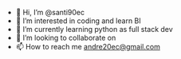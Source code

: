 - 👋 Hi, I’m @santi90ec
- 👀 I’m interested in coding and learn BI
- 🌱 I’m currently learning python as full stack dev
- 💞️ I’m looking to collaborate on 
- 📫 How to reach me andre20ec@gmail.com

<!---
santi90ec/santi90ec is a ✨ special ✨ repository because its `README.md` (this file) appears on your GitHub profile.
You can click the Preview link to take a look at your changes.
--->

